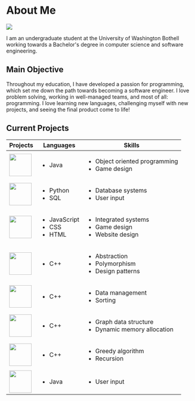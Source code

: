 # About Me
<a href="https://www.linkedin.com/in/ella-williams2024/"><img src="https://img.shields.io/badge/-LinkedIn-0072b1?&style=for-the-badge&logo=linkedin&logoColor=white" /></a>

I am an undergraduate student at the University of Washington Bothell working towards a Bachelor's degree in computer science and software engineering.

## Main Objective

Throughout my education, I have developed a passion for programming, which set me down the path towards becoming a software engineer. I love problem solving, working in well-managed teams, and most of all: programming. I love learning new languages, challenging myself with new projects, and seeing the final product come to life!

## Current Projects
| Projects | Languages | Skills |
|----------|-----------|--------|
<a href = "https://github.com/E11aW/Saving-SuperSlimeLand"><img src="https://github.com/user-attachments/assets/7d604c6c-4bcd-4bb0-9494-73489578c629" height=60/></a> | <ul><li>Java</li></ul> | <ul><li>Object oriented programming</li><li>Game design</li></ul> |
<a href = "https://github.com/E11aW/elementary-school-database"><img src="https://github.com/user-attachments/assets/10e9f411-b362-4f28-a187-f4f8e1438aaf" height=60/></a> | <ul><li>Python</li><li>SQL</li></ul> | <ul><li>Database systems</li><li>User input</li></ul> |
<a href = "https://github.com/ClaytonMcArthur/Hackathon.git"><img src="https://github.com/user-attachments/assets/b16aa450-0ce9-4388-a8ff-9d88fa7aba3d" height=60/></a> | <ul><li>JavaScript</li><li>CSS</li><li>HTML</li></ul> | <ul><li>Integrated systems</li><li>Game design</li><li>Website design</li></ul> |
<a href = "https://github.com/E11aW/Movie-Store"><img src="https://github.com/user-attachments/assets/eab0fde9-3602-4d31-91a0-18c0d4b7f0ca" height=60/></a> |<ul><li>C++</li></ul> | <ul><li>Abstraction</li><li>Polymorphism</li><li>Design patterns</li></ul> |
<a href = "https://github.com/E11aW/Sorting-Algorithms"><img src="https://github.com/user-attachments/assets/4e3c4171-aae2-4e3f-a1db-16bb1c50b018" height=60/></a> |<ul><li>C++</li></ul> |<ul><li>Data management</li><li>Sorting</li></ul> |
<a href = "https://github.com/E11aW/Graph-Algorithms"><img src="https://github.com/user-attachments/assets/edec1ed4-90ad-461f-8b39-6cefec1a94ae" height=60/></a> |<ul><li>C++</li></ul> |<ul><li>Graph data structure</li><li>Dynamic memory allocation</li></ul> |
<a href = "https://github.com/E11aW/Greedy-Robot"><img src="https://github.com/user-attachments/assets/1b74df75-9704-4fc0-9295-467c74371fc6" height=60/></a> |<ul><li>C++</li></ul> |<ul><li>Greedy algorithm</li><li>Recursion</li></ul> |
<a href = "https://github.com/E11aW/Student-Services-Desk"><img src="https://github.com/user-attachments/assets/373d7149-f423-4999-9558-1c061bdec95c" height=60/></a> |<ul><li>Java</li></ul> | <ul><li>User input</li></ul> |
